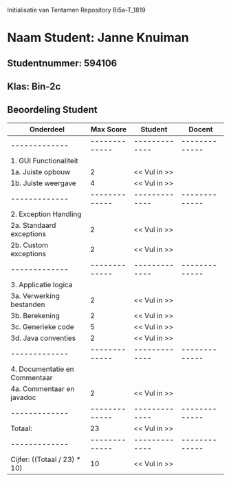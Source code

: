 Initialisatie van Tentamen Repository Bi5a-T_1819
# Naam Student: Janne Knuiman
## Studentnummer: 594106
## Klas: Bin-2c

## Beoordeling Student
| Onderdeel  | Max Score | Student | Docent |
| ------------- | ------------- | ------------- | ------------- |
| ------------- | ------------- | ------------- | ------------- |
| 1. GUI Functionaliteit | | | |
| 1a. Juiste opbouw  | 2 | << Vul in >> | |
| 1b. Juiste weergave | 4 | << Vul in >> | |
| ------------- | ------------- | ------------- | ------------- |
| 2. Exception Handling | | | |
| 2a. Standaard exceptions  | 2 | << Vul in >> | |
| 2b. Custom exceptions  | 2 | << Vul in >> | |
| ------------- | ------------- | ------------- | ------------- |
| 3. Applicatie logica | | | |
| 3a. Verwerking bestanden | 2 | << Vul in >>| |
| 3b. Berekening | 2 | << Vul in >> | |
| 3c. Generieke code | 5 | << Vul in >> | |
| 3d. Java conventies | 2 | << Vul in >> | |
| ------------- | ------------- | ------------- | ------------- |
| 4. Documentatie en Commentaar | | | |
| 4a. Commentaar en javadoc | 2 | << Vul in >> | |
| ------------- | ------------- | ------------- | ------------- |
| Totaal: | 23 | << Vul in >> | | 
| ------------- | ------------- | ------------- | ------------- |
| Cijfer: ((Totaal / 23) * 10) | 10 | << Vul in >> | | 
